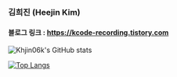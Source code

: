 ### 김희진 (Heejin Kim)

#### 블로그 링크 : https://kcode-recording.tistory.com



![Khjin06k's GitHub stats](https://github-readme-stats.vercel.app/api?username=Khjin06k&show_icons=true&theme=radical)


[![Top Langs](https://github-readme-stats.vercel.app/api/top-langs/?username=깃허브아이디)](https://github.com/Khjin06k/github-readme-stats)

<!--
**Khjin06k/Khjin06k** is a ✨ _special_ ✨ repository because its `README.md` (this file) appears on your GitHub profile.

Here are some ideas to get you started:

- 🔭 I’m currently working on ...
- 🌱 I’m currently learning ...
- 👯 I’m looking to collaborate on ...
- 🤔 I’m looking for help with ...
- 💬 Ask me about ...
- 📫 How to reach me: ...
- 😄 Pronouns: ...
- ⚡ Fun fact: ...
-->
